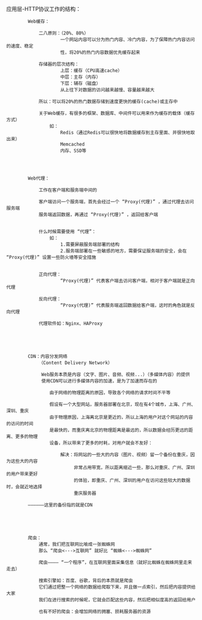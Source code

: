 应用层-HTTP协议工作的结构：


			Web缓存：

				二八原则：（20%、80%）
						一个网站内容可以分为热门内容、冷门内容，为了保障热门内容访问的速度、稳定
						性，将20%的热门内容数据优先缓存起来

				存储器的层次结构：
						上层：缓存（CPU高速cache）
						中层：主存（内存）
						下层：辅存（磁盘）
						从上往下对数据的访问越来越慢、容量越来越大

				所以：可以将20%的热门数据存储到速度更快的缓存(cache)或主存中

				关于Web缓存，有很多的框架、数据库、中间件可以用来作为缓存的载体（缓存方式）
					如：
						Redis（通过Redis可以很快地将数据缓存到主存里面、并很快地取出来）
						Memcached
						内存、SSD等




			Web代理：

				工作在客户端和服务端中间的

				客户端访问一个服务端，首先会经过一个 “Proxy(代理)” ，通过代理去访问服务端
				服务端返回数据，再通过 “Proxy(代理)” ，返回给客户端


				什么时候需要使用 “代理”：
					如：
						1.需要屏蔽服务端部署的结构
						2.服务端部署在一些敏感的地方，需要保证服务端的安全，会在 “Proxy(代理)” 设置一些防火墙等安全措施


				正向代理： 
						“Proxy(代理)” 代表客户端去访问客户端，相对于客户端就是正向代理

				反向代理：
						“Proxy(代理)” 代表服务端返回数据给客户端，这时的角色就是反向代理

				代理软件如：Nginx、HAProxy





			CDN：内容分发网络
				（Content Delivery Network）

				 Web服务本质是内容（文字、图片、音频、视频...）（多媒体内容）的提供
				 使用CDN可以进行多媒体内容的加速，是为了加速而存在的

					由于网络的物理距离的原因，导致各个网络的请求时间不平等

					假设有一个大型网站，服务器部署在北京，现在有4个城市，上海、广州、深圳、重庆
					由于物理原因，上海离北京是更近的，所以上海的用户对这个网站的内容的访问的时间
					是最快的，而重庆离北京的物理距离是最远的，所以数据会经历更远的距离、更多的物理
					设备，所以带来了更多的时耗，对用户就会不友好：

						解决：将网站的一些大的内容（图片、视频）留一个备份在重庆，因为这些大的内容
							 非常占用带宽，所以距离缩近一些，那么对重庆、广州、深圳的用户带来更好
							 的体验，即重庆、广州、深圳的用户在访问这些较大的数据时，会就近地选择
							 重庆服务器

			——————这里的备份指的就是CDN





			爬虫：
				通常，我们把互联网比喻成一张蜘蛛网
				那么 “爬虫<--->互联网” 就好比 “蜘蛛<--->蜘蛛网”

				爬虫———— “一个程序”，在互联网里面采集信息（就好比蜘蛛在蜘蛛网里走来走去）

				搜索引擎如：百度、谷歌，背后的本质就是爬虫
				它们通过把整一个网络的数据给爬取下来，并且做一点索引，然后把内容提供给大家
				我们在进行搜索的时候呢，它就会匹配这些内容，然后把相似度高的返回给用户

				也有不好的爬虫：会增加网络的拥塞、损耗服务器的资源